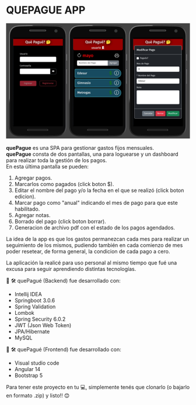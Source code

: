 # QUEPAGUE APP
![quePague1](./src/main/resources/quepague.jpg)  

**quePague** es una SPA para gestionar gastos fijos mensuales.  
**quePague** consta de dos pantallas, una para loguearse y un dashboard para realizar toda la gestión de los pagos.  
En esta última pantalla se pueden:
1. Agregar pagos.
2. Marcarlos como pagados (click boton $).
3. Editar el nombre del pago y/o la fecha en el que se realizó (click boton edicion).
4. Marcar pago como "anual" indicando el mes de pago para que este habilitado.
5. Agregar notas.
6. Borrado del pago (click boton borrar).
7. Generacion de archivo pdf con el estado de los pagos agendados.

La idea de la app es que los gastos permanezcan cada mes para realizar un seguimiento de los mismos, pudiendo también en cada comienzo de mes poder resetear, de forma general, la condicion de cada pago a cero.

La aplicación la realicé para uso personal al mismo tiempo que fué una excusa para seguir aprendiendo distintas tecnologías.

  🧰 🛠️ quePagué (Backend) fue desarrollado con:
- Intellij IDEA
- Springboot 3.0.6
- Spring Validation
- Lombok
- Spring Security 6.0.2
- JWT (Json Web Token)
- JPA/Hibernate
- MySQL
 
 🧰 🛠️ quePagué (Frontend) fue desarrollado con:
- Visual studio code
- Angular 14
- Bootstrap 5

Para tener este proyecto en tu 💻, simplemente tenés que clonarlo (o bajarlo en formato .zip) y listo!! 😊